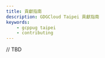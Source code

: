 ```yaml
---
title: 貢獻指南
description: GDGCloud Taipei 貢獻指南
keywords:
    - gcppug taipei
    - contributing
---
```


// TBD